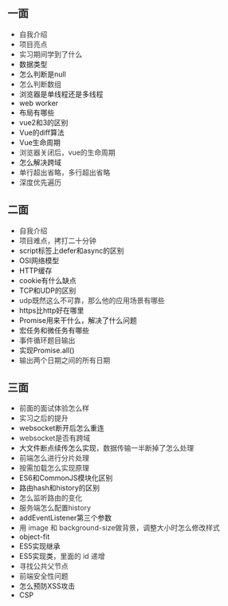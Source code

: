 ## <font style="color:rgb(34, 34, 34);">一面</font>
+ <font style="color:rgb(53, 53, 53);">自我介绍</font>
+ <font style="color:rgb(53, 53, 53);">项目亮点</font>
+ <font style="color:rgb(53, 53, 53);">实习期间学到了什么</font>
+ 数据类型
+ 怎么判断是null
+ <font style="color:rgb(53, 53, 53);">怎么判断数组</font>
+ 浏览器是单线程还是多线程
+ web worker
+ 布局有哪些
+ vue2和3的区别
+ Vue的diff算法
+ Vue生命周期
+ <font style="color:rgb(53, 53, 53);">浏览器关闭后，vue的生命周期</font>
+ 怎么解决跨域
+ <font style="color:rgb(53, 53, 53);">单行超出省略，多行超出省略</font>
+ <font style="color:rgb(53, 53, 53);">深度优先遍历</font>

## <font style="color:rgb(34, 34, 34);">二面</font>
+ <font style="color:rgb(53, 53, 53);">自我介绍</font>
+ <font style="color:rgb(53, 53, 53);">项目难点，拷打二十分钟</font>
+ script标签上defer和async的区别
+ OSI网络模型
+ HTTP缓存
+ cookie有什么缺点
+ TCP和UDP的区别
+ <font style="color:rgb(53, 53, 53);">udp既然这么不可靠，那么他的应用场景有哪些</font>
+ https比http好在哪里
+ Promise用来干什么，解决了什么问题
+ 宏任务和微任务有哪些
+ <font style="color:rgb(53, 53, 53);">事件循环题目输出</font>
+ 实现Promise.all()
+ <font style="color:rgb(53, 53, 53);">输出两个日期之间的所有日期</font>

## <font style="color:rgb(34, 34, 34);">三面</font>
+ <font style="color:rgb(53, 53, 53);">前面的面试体验怎么样</font>
+ <font style="color:rgb(53, 53, 53);">实习之后的提升</font>
+ websocket断开后怎么重连
+ <font style="color:rgb(53, 53, 53);">websocket是否有跨域</font>
+ 大文件断点续传怎么实现<font style="color:rgb(53, 53, 53);">，数据传输一半断掉了怎么处理</font>
+ <font style="color:rgb(53, 53, 53);">前端怎么进行分片处理</font>
+ <font style="color:rgb(53, 53, 53);">按需加载怎么实现原理</font>
+ ES6和CommonJS模块化区别
+ 路由hash和history的区别
+ <font style="color:rgb(53, 53, 53);">怎么监听路由的变化</font>
+ <font style="color:rgb(53, 53, 53);">服务端怎么配置history</font>
+ addEventListener第三个参数
+ <font style="color:rgb(53, 53, 53);">用 image 和 background-size做背景，调整大小时怎么修改样式</font>
+ object-fit
+ ES5实现继承
+ ES5实现类<font style="color:rgb(53, 53, 53);">，里面的 id 递增</font>
+ <font style="color:rgb(53, 53, 53);">寻找公共父节点</font>
+ <font style="color:rgb(53, 53, 53);">前端安全性问题</font>
+ 怎么预防XSS攻击
+ CSP

<font style="color:rgba(0, 0, 0, 0.85);">  
</font>

